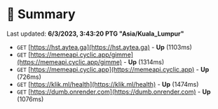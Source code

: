 # 📖 Summary
Last updated: **6/3/2023, 3:43:20 PTG "Asia/Kuala_Lumpur"**

- `GET` [https://hst.aytea.ga](https://hst.aytea.ga) - **Up** (1103ms)
- `GET` [https://memeapi.cyclic.app/gimme](https://memeapi.cyclic.app/gimme) - **Up** (1314ms)
- `GET` [https://memeapi.cyclic.app](https://memeapi.cyclic.app) - **Up** (726ms)
- `GET` [https://klik.ml/health](https://klik.ml/health) - **Up** (1474ms)
- `GET` [https://dumb.onrender.com](https://dumb.onrender.com) - **Up** (1076ms)
